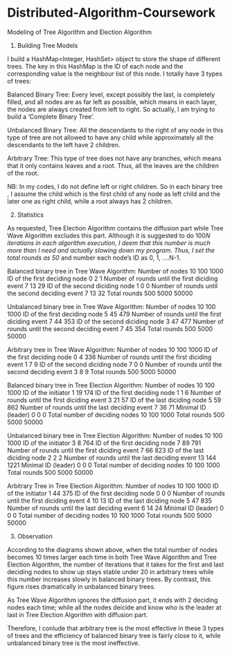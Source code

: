 # Distributed-Algorithm-Coursework
Modeling of Tree Algorithm and Election Algorithm
1.	Building Tree Models

I build a HashMap<Integer, HashSet<Integer>> object to store the shape of different trees. The key in this HashMap is the ID of each node and the corresponding value is the neighbour list of this node. I totally have 3 types of trees: 

Balanced Binary Tree: Every level, except possibly the last, is completely filled, and all nodes are as far left as possible, which means in each layer, the nodes are always created from left to right. So actually, I am trying to build a ‘Complete Binary Tree’.

Unbalanced Binary Tree: All the descendants to the right of any node in this type of tree are not allowed to have any child while approximately all the descendants to the left have 2 children.   

Arbitrary Tree: This type of tree does not have any branches, which means that it only contains leaves and a root. Thus, all the leaves are the children of the root.

NB: In my codes, I do not define left or right children. So in each binary tree , I assume the child which is the first child of any node as left child and the later one as right child, while a root always has 2 children.

2.	Statistics

As requested, Tree Election Algorithm contains the diffusion part while Tree Wave Algorithm excludes this part. Although it is suggested to do 100*N iterations in each algorithm execution, I deem that this number is much more than I need and actually slowing down my program. Thus, I set the total rounds as 50* and number each node’s ID as 0, 1, ….N-1.
    
Balanced binary tree in Tree Wave Algorithm:
Number of nodes	10	100	1000
ID of the first deciding node	0	2	1
Number of rounds until the first diciding event	7	13	29
ID of the second diciding node	1	0	0
Number of rounds until the second deciding event	7	13	32
Total rounds	500	5000	50000

Unbalanced binary tree in Tree Wave Algorithm:
Number of nodes	10	100	1000
ID of the first deciding node	5	45	479
Number of rounds until the first diciding event	7	44	353
ID of the second diciding node	3	47	477
Number of rounds until the second deciding event	7	45	354
Total rounds	500	5000	50000

Arbitrary tree in Tree Wave Algorithm:
Number of nodes	10	100	1000
ID of the first deciding node	0	4	336
Number of rounds until the first diciding event	1	7	9
ID of the second diciding node	7	0	0
Number of rounds until the second deciding event	3	8	9
Total rounds	500	5000	50000

Balanced binary tree in Tree Election Algorithm:
Number of nodes	10	100	1000
ID of the initiator	1	19	174
ID of the first deciding node	1	1	6
Number of rounds until the first diciding event	3	21	57
ID of the last diciding node	5	59	862
Number of rounds until the last deciding event	7	36	71
Minimal ID (leader)	0	0	0
Total number of deciding nodes	10	100	1000
Total rounds	500	5000	50000

Unbalanced binary tree in Tree Election Algorithm:
Number of nodes	10	100	1000
ID of the initiator	3	8	764
ID of the first deciding node	7	89	791
Number of rounds until the first diciding event	7	66	823
ID of the last diciding node	2	2	2
Number of rounds until the last deciding event	13	144	1221
Minimal ID (leader)	0	0	0
Total number of deciding nodes	10	100	1000
Total rounds	500	5000	50000

Arbitrary Tree in Tree Election Algorithm:
Number of nodes	10	100	1000
ID of the initiator	1	44	375
ID of the first deciding node	0	0	0
Number of rounds until the first diciding event	4	10	13
ID of the last diciding node	5	47	835
Number of rounds until the last deciding event	6	14	24
Minimal ID (leader)	0	0	0
Total number of deciding nodes	10	100	1000
Total rounds	500	5000	50000




3.	Observation

According to the diagrams shown above, when the total number of nodes becomes 10 times larger
each time in both Tree Wave Algorithm and Tree Election Algorithm, the number of iterations that it takes for the first and last deciding nodes to show up stays stable under 20 in arbitrary trees while this number increases slowly in balanced binary trees. By contrast, this figure rises dramatically in unbalanced binary trees. 

As Tree Wave Algorithm ignores the diffusion part, it ends with 2 deciding nodes each time; while
all the nodes deicide and know who is the leader at last in Tree Election Algorithm with diffusion part. 

Therefore, I conlude that arbitrary tree is the most effective in these 3 types of trees and the efficiency of balanced binary tree is fairly close to it, while unbalanced binary tree is the most ineffective.
 






















